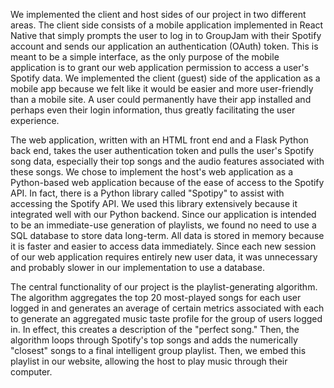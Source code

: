 We implemented the client and host sides of our project in two different areas. The client side consists of a mobile application implemented in React Native that simply prompts the user to log in to GroupJam with their Spotify account and sends our application an authentication (OAuth) token. This is meant to be a simple interface, as the only purpose of the mobile application is to grant our web application permission to access a user's Spotify data. We implemented the client (guest) side of the application as a mobile app because we felt like it would be easier and more user-friendly than a mobile site. A user could permanently have their app installed and perhaps even their login information, thus greatly facilitating the user experience.

The web application, written with an HTML front end and a Flask Python back end, takes the user authentication token and pulls the user's Spotify song data, especially their top songs and the audio features associated with these songs. We chose to implement the host's web application as a Python-based web application because of the ease of access to the Spotify API. In fact, there is a Python library called "Spotipy" to assist with accessing the Spotify API. We used this library extensively because it integrated well with our Python backend. Since our application is intended to be an immediate-use generation of playlists, we found no need to use a SQL database to store data long-term. All data is stored in memory because it is faster and easier to access data immediately. Since each new session of our web application requires entirely new user data, it was unnecessary and probably slower in our implementation to use a database. 

The central functionality of our project is the playlist-generating algorithm. The algorithm aggregates the top 20 most-played songs for each user logged in and generates an average of certain metrics associated with each to generate an aggregated music taste profile for the group of users logged in. In effect, this creates a description of the "perfect song." Then, the algorithm loops through Spotify's top songs and adds the numerically "closest" songs to a final intelligent group playlist. Then, we embed this playlist in our website, allowing the host to play music through their computer.